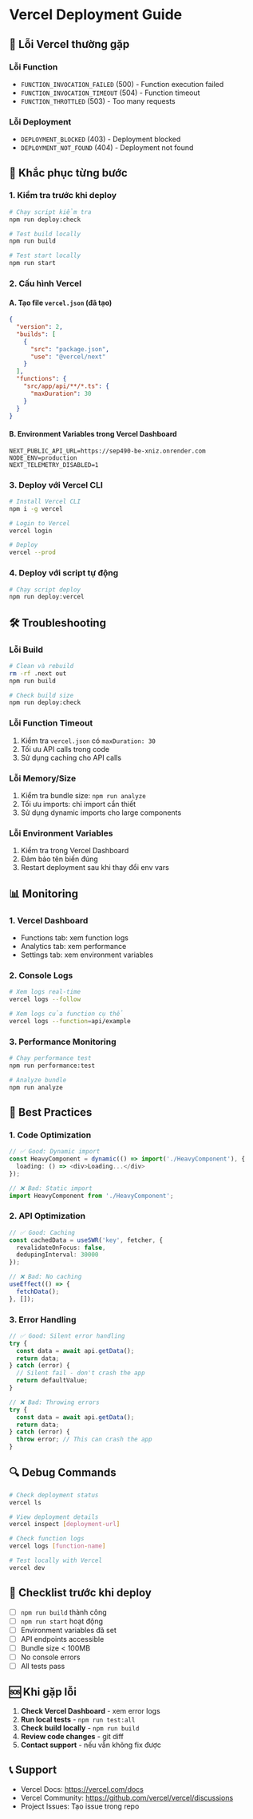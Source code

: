 # Vercel Deployment Guide

## 🚨 **Lỗi Vercel thường gặp**

### Lỗi Function
- `FUNCTION_INVOCATION_FAILED` (500) - Function execution failed
- `FUNCTION_INVOCATION_TIMEOUT` (504) - Function timeout
- `FUNCTION_THROTTLED` (503) - Too many requests

### Lỗi Deployment
- `DEPLOYMENT_BLOCKED` (403) - Deployment blocked
- `DEPLOYMENT_NOT_FOUND` (404) - Deployment not found

## 🔧 **Khắc phục từng bước**

### 1. **Kiểm tra trước khi deploy**

```bash
# Chạy script kiểm tra
npm run deploy:check

# Test build locally
npm run build

# Test start locally
npm run start
```

### 2. **Cấu hình Vercel**

#### A. Tạo file `vercel.json` (đã tạo)
```json
{
  "version": 2,
  "builds": [
    {
      "src": "package.json",
      "use": "@vercel/next"
    }
  ],
  "functions": {
    "src/app/api/**/*.ts": {
      "maxDuration": 30
    }
  }
}
```

#### B. Environment Variables trong Vercel Dashboard
```
NEXT_PUBLIC_API_URL=https://sep490-be-xniz.onrender.com
NODE_ENV=production
NEXT_TELEMETRY_DISABLED=1
```

### 3. **Deploy với Vercel CLI**

```bash
# Install Vercel CLI
npm i -g vercel

# Login to Vercel
vercel login

# Deploy
vercel --prod
```

### 4. **Deploy với script tự động**

```bash
# Chạy script deploy
npm run deploy:vercel
```

## 🛠️ **Troubleshooting**

### Lỗi Build
```bash
# Clean và rebuild
rm -rf .next out
npm run build

# Check build size
npm run deploy:check
```

### Lỗi Function Timeout
1. Kiểm tra `vercel.json` có `maxDuration: 30`
2. Tối ưu API calls trong code
3. Sử dụng caching cho API calls

### Lỗi Memory/Size
1. Kiểm tra bundle size: `npm run analyze`
2. Tối ưu imports: chỉ import cần thiết
3. Sử dụng dynamic imports cho large components

### Lỗi Environment Variables
1. Kiểm tra trong Vercel Dashboard
2. Đảm bảo tên biến đúng
3. Restart deployment sau khi thay đổi env vars

## 📊 **Monitoring**

### 1. **Vercel Dashboard**
- Functions tab: xem function logs
- Analytics tab: xem performance
- Settings tab: xem environment variables

### 2. **Console Logs**
```bash
# Xem logs real-time
vercel logs --follow

# Xem logs của function cụ thể
vercel logs --function=api/example
```

### 3. **Performance Monitoring**
```bash
# Chạy performance test
npm run performance:test

# Analyze bundle
npm run analyze
```

## 🚀 **Best Practices**

### 1. **Code Optimization**
```typescript
// ✅ Good: Dynamic import
const HeavyComponent = dynamic(() => import('./HeavyComponent'), {
  loading: () => <div>Loading...</div>
});

// ❌ Bad: Static import
import HeavyComponent from './HeavyComponent';
```

### 2. **API Optimization**
```typescript
// ✅ Good: Caching
const cachedData = useSWR('key', fetcher, {
  revalidateOnFocus: false,
  dedupingInterval: 30000
});

// ❌ Bad: No caching
useEffect(() => {
  fetchData();
}, []);
```

### 3. **Error Handling**
```typescript
// ✅ Good: Silent error handling
try {
  const data = await api.getData();
  return data;
} catch (error) {
  // Silent fail - don't crash the app
  return defaultValue;
}

// ❌ Bad: Throwing errors
try {
  const data = await api.getData();
  return data;
} catch (error) {
  throw error; // This can crash the app
}
```

## 🔍 **Debug Commands**

```bash
# Check deployment status
vercel ls

# View deployment details
vercel inspect [deployment-url]

# Check function logs
vercel logs [function-name]

# Test locally with Vercel
vercel dev
```

## 📝 **Checklist trước khi deploy**

- [ ] `npm run build` thành công
- [ ] `npm run start` hoạt động
- [ ] Environment variables đã set
- [ ] API endpoints accessible
- [ ] Bundle size < 100MB
- [ ] No console errors
- [ ] All tests pass

## 🆘 **Khi gặp lỗi**

1. **Check Vercel Dashboard** - xem error logs
2. **Run local tests** - `npm run test:all`
3. **Check build locally** - `npm run build`
4. **Review code changes** - git diff
5. **Contact support** - nếu vẫn không fix được

## 📞 **Support**

- Vercel Docs: https://vercel.com/docs
- Vercel Community: https://github.com/vercel/vercel/discussions
- Project Issues: Tạo issue trong repo
